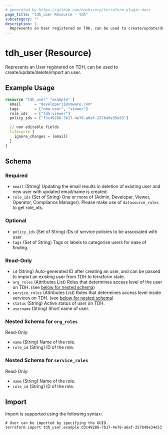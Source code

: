 ```yaml
---
# generated by https://github.com/hashicorp/terraform-plugin-docs
page_title: "tdh_user Resource - tdh"
subcategory: ""
description: |-
  Represents an User registered on TDH, can be used to create/update/delete/import an user.
---
```


# tdh_user (Resource)

Represents an User registered on TDH, can be used to create/update/delete/import an user.

## Example Usage

```terraform
resource "tdh_user" "example" {
  email      = "developer11@vmware.com"
  tags       = ["new-user", "viewer"]
  role_ids   = ["tdh:viewer"]
  policy_ids = ["f3c49288-7b17-4e78-a6af-257b49e35e53"]

  // non editable fields
  lifecycle {
    ignore_changes = [email]
  }
}
```

<!-- schema generated by tfplugindocs -->
## Schema

### Required

- `email` (String) Updating the email results in deletion of existing user and new user with updated email/name is created.
- `role_ids` (Set of String) One or more of (Admin, Developer, Viewer, Operator, Compliance Manager). Please make use of `datasource_roles` to get role_ids.

### Optional

- `policy_ids` (Set of String) IDs of service policies to be associated with user.
- `tags` (Set of String) Tags or labels to categorise users for ease of finding.

### Read-Only

- `id` (String) Auto-generated ID after creating an user, and can be passed to import an existing user from TDH to terraform state.
- `org_roles` (Attributes List) Roles that determines access level of the user on TDH. (see [below for nested schema](#nestedatt--org_roles))
- `service_roles` (Attributes List) Roles that determines access level inside services on TDH. (see [below for nested schema](#nestedatt--service_roles))
- `status` (String) Active status of user on TDH.
- `username` (String) Short name of user.

<a id="nestedatt--org_roles"></a>
### Nested Schema for `org_roles`

Read-Only:

- `name` (String) Name of the role.
- `role_id` (String) ID of the role.


<a id="nestedatt--service_roles"></a>
### Nested Schema for `service_roles`

Read-Only:

- `name` (String) Name of the role.
- `role_id` (String) ID of the role.

## Import

Import is supported using the following syntax:

```shell
# User can be imported by specifying the UUID.
terraform import tdh_user.example d3c49288-7b17-4e78-a6af-257b49e34e53
```
